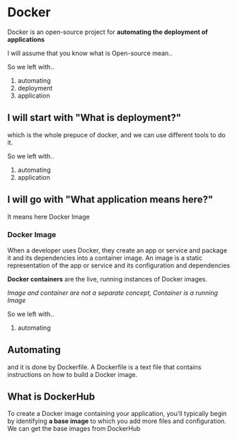 # Docker

Docker is an open-source project for **automating the deployment of applications**

I will assume that you know what is Open-source mean..

So we left with..

1. automating
2. deployment
3. application

## I will start with "What is deployment?"

which is the whole prepuce of docker, and we can use different tools to do it.

So we left with..

1. automating
2. application

## I will go with "What application means here?"

It means here Docker Image

### Docker Image

When a developer uses Docker, they create an app or service and package it and its dependencies into a container image. An image is a static representation of the app or service and its configuration and dependencies

**Docker containers** are the live, running instances of Docker images. 

*Image and container are not a separate concept, Container is a running Image*

So we left with..

1. automating

## Automating

and it is done by Dockerfile. A Dockerfile is a text file that contains instructions on how to build a Docker image. 

## What is DockerHub

To create a Docker image containing your application, you'll typically begin by identifying **a base image** to which you add more files and configuration. We can get the base images from DockerHub